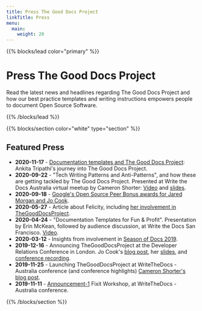 ```yaml
---
title: Press The Good Docs Project
linkTitle: Press
menu:
  main:
    weight: 20
---
```

{{% blocks/lead color="primary" %}}

# Press The Good Docs Project

Read the latest news and headlines regarding The Good Docs Project and how our best practice templates and writing instructions empowers people to document Open Source Software.

{{% /blocks/lead %}}

{{% blocks/section color="white" type="section" %}}

## Featured Press

* __2020-11-17__ - [Documentation templates and The Good Docs Project](https://idratherbewriting.com/blog/documentation-templates-good-docs-project/): Ankita Tripathi's journey into The Good Docs Project.
* __2020-09-22__ - "Tech Writing Patterns and Anti-Patterns", and how these are getting tackled by The Good Docs Project. Presented at Write the Docs Australia virtual meetup by Cameron Shorter: [Video](https://www.youtube.com/watch?v=yiGFbXYyCr0&feature=youtu.be) and [slides](https://docs.google.com/presentation/d/1yFJ2WL-l8O1vnNR67bFfmzHu6tyJjtkJD-cSyH3mNes/).
* __2020-09-18__ - [Google's Open Source Peer Bonus awards for Jared Morgan and Jo Cook](http://cameronshorter.blogspot.com/2020/09/awards-for-open-source-tech-writers.html).
* __2020-05-27__ - Article about Felicity, including [her involvement in TheGoodDocsProject](https://typo3.org/article/typo3-book-report-whos-writing-the-typo3-book).
* __2020-04-24__ - "Documentation Templates for Fun & Profit". Presentation by Erin McKean, followed by audience discussion, at Write the Docs San Francisco. [Video](https://www.youtube.com/watch?v=FaJIAorSb34).
* __2020-03-12__ - Insights from involvement in [Season of Docs 2019](http://cameronshorter.blogspot.com/2020/03/insights-from-mixing-writers-with-open.html).
* __2019-12-16__ - Announcing TheGoodDocsProject at the Developer Relations Conference in London. Jo Cook's [blog post](https://archaeogeek.com/blog/2019/12/15/devrelcon2019/), her [slides](https://github.com/archaeogeek/devrelcon2019), and [conference recording](https://devrel.net/developer-experience/inspiring-and-empowering-users-to-become-great-writers-and-why-thats-important).
* __2019-11-25__ - Launching TheGoodDocsProject at WriteTheDocs - Australia conference (and conference highlights) [Cameron Shorter's blog post](http://cameronshorter.blogspot.com/2019/11/launching-thegooddocsproject.html).
* __2019-11-11__ - [Announcement-1](https://github.com/thegooddocsproject/governance/wiki/Announcement-1) Fixit Workshop, at WriteTheDocs - Australia conference.

{{% /blocks/section %}}
